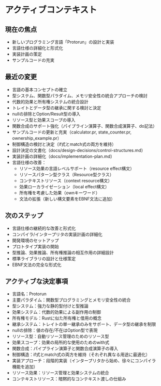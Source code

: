 # アクティブコンテキスト

## 現在の焦点
- 新しいプログラミング言語「Protorun」の設計と実装
- 言語仕様の詳細化と形式化
- 実装計画の策定
- サンプルコードの充実

## 最近の変更
- 言語の基本コンセプトの確立
- 型システム、関数型パラダイム、メモリ安全性の統合アプローチの検討
- 代数的効果と所有権システムの統合設計
- トレイトとデータ型の継承に関する検討と決定
- nullの排除とOption/Result型の導入
- リソース型と効果スコープの導入
- 関数合成のサポート強化（パイプライン演算子、関数合成演算子、do記法）
- サンプルコードの更新と充実（calculator.pr, state_counter.pr, ownership_example.pr）
- 制御構造の検討と決定（if式とmatch式の両方を維持）
- 設計決定の文書化（docs/design-decisions/control-structures.md）
- 実装計画の詳細化（docs/implementation-plan.md）
- 言語仕様の改善：
  - リソース効果の言語レベルサポート（resource effect構文）
  - リソースパターン型クラス（Resource<R>型クラス）
  - コンテキストリソース（context resource構文）
  - 効果ローカライゼーション（local effect構文）
  - 所有権を考慮した効果（ownキーワード）
  - 文法の拡張（新しい構文要素をEBNF文法に追加）

## 次のステップ
- 言語仕様の継続的な改善と形式化
- コンパイラ/インタープリタの実装計画の詳細化
- 開発環境のセットアップ
- プロトタイプ実装の開始
- 型推論、効果推論、所有権推論の相互作用の詳細設計
- 標準ライブラリの設計と仕様策定
- EBNF文法の完全な形式化

## アクティブな決定事項
- 言語名：Protorun
- 主要パラダイム：関数型プログラミングとメモリ安全性の統合
- 型システム：強力な静的型付けと型推論
- 効果システム：代数的効果による副作用の制御
- 所有権モデル：Rustに似た所有権と借用の概念
- 継承システム：トレイトの単一継承のみをサポート、データ型の継承を制限
- nullの排除：値の存在/不在はOption型で表現
- リソース型：自動リソース管理のためのリソース型
- 効果スコープ：効果の局所的な使用のためのwith式
- 関数合成：パイプライン演算子と関数合成演算子の導入
- 制御構造：if式とmatch式の両方を維持（それぞれ異なる用途に最適化）
- 実装アプローチ：段階的実装（インタープリタから始め、徐々にコンパイラ機能を追加）
- リソース効果：リソース管理と効果システムの統合
- コンテキストリソース：暗黙的なコンテキスト渡しの仕組み
